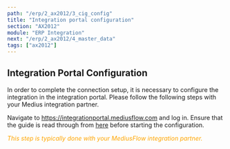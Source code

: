 ```yaml
---
path: "/erp/2_ax2012/3_cig_config"
title: "Integration portal configuration"
section: "AX2012"
module: "ERP Integration"
next: "/erp/2_ax2012/4_master_data"
tags: ["ax2012"]
---
```


## Integration Portal Configuration
In order to complete the connection setup, it is necessary to configure the integration in the integration portal. Please follow the following steps with your Medius integration partner.

Navigate to https://integrationportal.mediusflow.com and log in.
Ensure that the guide is read through from [here](https://integrationportal.mediusflow.com/assets/docs/static/walkthroughs/erpConnectors/DynamicsAx/configure_the_integration.html) before starting the configuration.


<span style="color:orange">*This step is typically done with your MediusFlow integration partner.*</span>
